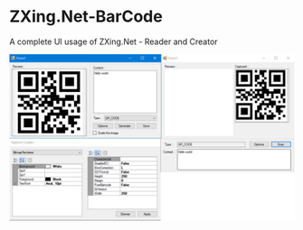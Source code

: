 # ZXing.Net-BarCode
A complete UI usage of ZXing.Net - Reader and Creator
<p align="center">
  <img src="Screenshot.png" width="800" title="ScreenShot">
</p>

